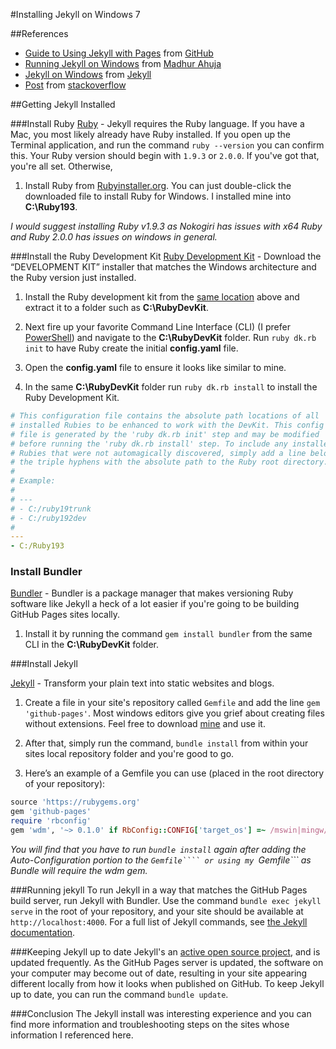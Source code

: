 #Installing Jekyll on Windows 7

##References
* [Guide to Using Jekyll with Pages](https://help.github.com/articles/using-jekyll-with-pages) from [GitHub](http://github.com)
* [Running Jekyll on Windows](http://www.madhur.co.in/blog/2011/09/01/runningjekyllwindows.html) from [Madhur Ahuja](http://www.madhur.co.in)
* [Jekyll on Windows](http://jekyllrb.com/docs/windows/#installation) from [Jekyll](http://jekyllrb.com)
* [Post](http://stackoverflow.com/questions/17280884/cant-install-nokogiri-for-ruby-in-windows) from [stackoverflow](http://stackoverflow.com)

##Getting Jekyll Installed

###Install Ruby
[Ruby](https://www.ruby-lang.org/) - Jekyll requires the Ruby language. If you have a Mac, you most likely already have Ruby installed. If you open up the Terminal application, and run the command ```ruby --version``` you can confirm this. Your Ruby version should begin with ```1.9.3``` or ```2.0.0```. If you've got that, you're all set. Otherwise,

1. Install Ruby from [Rubyinstaller.org](http://rubyinstaller.org/downloads/). You can just double-click the downloaded file to install Ruby for Windows.  I installed mine into **C:\Ruby193**.

*I would suggest installing Ruby v1.9.3 as Nokogiri has issues with x64 Ruby and Ruby 2.0.0 has issues on windows in general.*

###Install the Ruby Development Kit
[Ruby Development Kit](http://rubyinstaller.org/downloads/) - Download the “DEVELOPMENT KIT” installer that matches the Windows architecture and the Ruby version just installed.

1. Install the Ruby development kit from the [same location](http://rubyinstaller.org/downloads/) above and extract it to a folder such as **C:\RubyDevKit**.

2. Next fire up your favorite Command Line Interface (CLI) (I prefer [PowerShell](http://en.wikipedia.org/wiki/Windows_PowerShell)) and navigate to the **C:\RubyDevKit** folder.  Run ```ruby dk.rb init``` to have Ruby create the initial **config.yaml** file.

3. Open the **config.yaml** file to ensure it looks like similar to mine.

4. In the same **C:\RubyDevKit** folder run ```ruby dk.rb install``` to install the Ruby Development Kit.

```YAML
# This configuration file contains the absolute path locations of all
# installed Rubies to be enhanced to work with the DevKit. This config
# file is generated by the 'ruby dk.rb init' step and may be modified
# before running the 'ruby dk.rb install' step. To include any installed
# Rubies that were not automagically discovered, simply add a line below
# the triple hyphens with the absolute path to the Ruby root directory.
#
# Example:
#
# ---
# - C:/ruby19trunk
# - C:/ruby192dev
#
---
- C:/Ruby193
```

### Install Bundler
[Bundler](http://bundler.io/) - Bundler is a package manager that makes versioning Ruby software like Jekyll a heck of a lot easier if you're going to be building GitHub Pages sites locally.

1. Install it by running the command ```gem install bundler``` from the same CLI in the **C:\RubyDevKit** folder.

###Install Jekyll

[Jekyll](http://jekyllrb.com/) - Transform your plain text into static websites and blogs.

1. Create a file in your site's repository called ```Gemfile``` and add the line ```gem 'github-pages'```. Most windows editors give you grief about creating files without extensions.  Feel free to download [mine](https://github.com/iamgabeortiz/iamgabeortiz.github.io/blob/master/Gemfile) and use it.

2. After that, simply run the command, ```bundle install``` from within your sites local repository folder and you're good to go.

3. Here’s an example of a Gemfile you can use (placed in the root directory of your repository):
```ruby
source 'https://rubygems.org'
gem 'github-pages'
require 'rbconfig'
gem 'wdm', '~> 0.1.0' if RbConfig::CONFIG['target_os'] =~ /mswin|mingw/i
```

*You will find that you have to run ```bundle install``` again after adding the Auto-Configuration portion to the ```Gemfile```` or using my ```Gemfile``` as Bundle will require the wdm gem.*

###Running jekyll
To run Jekyll in a way that matches the GitHub Pages build server, run Jekyll with Bundler. Use the command ```bundle exec jekyll serve``` in the root of your repository, and your site should be available at ```http://localhost:4000```. For a full list of Jekyll commands, see [the Jekyll documentation](http://jekyllrb.com/docs/usage/).

###Keeping Jekyll up to date
Jekyll's an [active open source project](https://github.com/mojombo/jekyll), and is updated frequently. As the GitHub Pages server is updated, the software on your computer may become out of date, resulting in your site appearing different locally from how it looks when published on GitHub. To keep Jekyll up to date, you can run the command ```bundle update```.

###Conclusion
The Jekyll install was interesting experience and you can find more information and troubleshooting steps on the sites whose information I referenced here.
